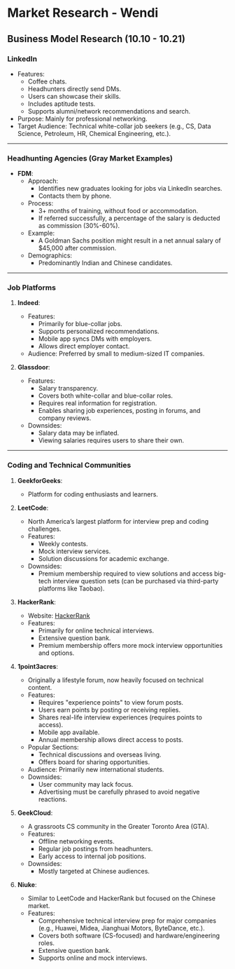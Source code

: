 # Market Research - Wendi

## Business Model Research (10.10 - 10.21)

### **LinkedIn**
- Features:
  - Coffee chats.
  - Headhunters directly send DMs.
  - Users can showcase their skills.
  - Includes aptitude tests.
  - Supports alumni/network recommendations and search.
- Purpose: Mainly for professional networking.
- Target Audience: Technical white-collar job seekers (e.g., CS, Data Science, Petroleum, HR, Chemical Engineering, etc.).

---

### **Headhunting Agencies (Gray Market Examples)**
- **FDM**:
  - Approach:
    - Identifies new graduates looking for jobs via LinkedIn searches.
    - Contacts them by phone.
  - Process:
    - 3+ months of training, without food or accommodation.
    - If referred successfully, a percentage of the salary is deducted as commission (30%-60%).
  - Example:
    - A Goldman Sachs position might result in a net annual salary of $45,000 after commission.
  - Demographics:
    - Predominantly Indian and Chinese candidates.

---

### **Job Platforms**

1. **Indeed**:
   - Features:
     - Primarily for blue-collar jobs.
     - Supports personalized recommendations.
     - Mobile app syncs DMs with employers.
     - Allows direct employer contact.
   - Audience: Preferred by small to medium-sized IT companies.

2. **Glassdoor**:
   - Features:
     - Salary transparency.
     - Covers both white-collar and blue-collar roles.
     - Requires real information for registration.
     - Enables sharing job experiences, posting in forums, and company reviews.
   - Downsides:
     - Salary data may be inflated.
     - Viewing salaries requires users to share their own.

---

### **Coding and Technical Communities**

1. **GeekforGeeks**:
   - Platform for coding enthusiasts and learners.

2. **LeetCode**:
   - North America’s largest platform for interview prep and coding challenges.
   - Features:
     - Weekly contests.
     - Mock interview services.
     - Solution discussions for academic exchange.
   - Downsides:
     - Premium membership required to view solutions and access big-tech interview question sets (can be purchased via third-party platforms like Taobao).

3. **HackerRank**:
   - Website: [HackerRank](https://www.hackerrank.com/products/codepair/)
   - Features:
     - Primarily for online technical interviews.
     - Extensive question bank.
     - Premium membership offers more mock interview opportunities and options.

4. **1point3acres**:
   - Originally a lifestyle forum, now heavily focused on technical content.
   - Features:
     - Requires "experience points" to view forum posts.
     - Users earn points by posting or receiving replies.
     - Shares real-life interview experiences (requires points to access).
     - Mobile app available.
     - Annual membership allows direct access to posts.
   - Popular Sections:
     - Technical discussions and overseas living.
     - Offers board for sharing opportunities.
   - Audience: Primarily new international students.
   - Downsides:
     - User community may lack focus.
     - Advertising must be carefully phrased to avoid negative reactions.

5. **GeekCloud**:
   - A grassroots CS community in the Greater Toronto Area (GTA).
   - Features:
     - Offline networking events.
     - Regular job postings from headhunters.
     - Early access to internal job positions.
   - Downsides:
     - Mostly targeted at Chinese audiences.

6. **Niuke**:
   - Similar to LeetCode and HackerRank but focused on the Chinese market.
   - Features:
     - Comprehensive technical interview prep for major companies (e.g., Huawei, Midea, Jianghuai Motors, ByteDance, etc.).
     - Covers both software (CS-focused) and hardware/engineering roles.
     - Extensive question bank.
     - Supports online and mock interviews.
